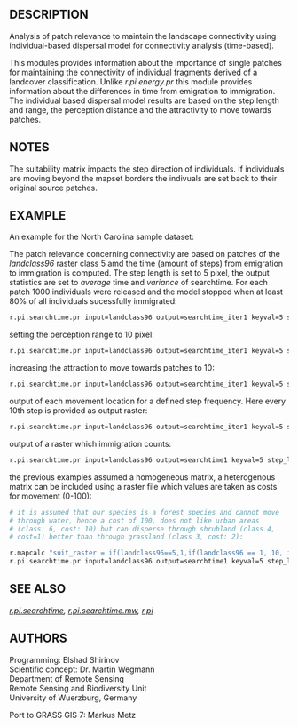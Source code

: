 ## DESCRIPTION

Analysis of patch relevance to maintain the landscape connectivity using
individual-based dispersal model for connectivity analysis (time-based).

This modules provides information about the importance of single patches
for maintaining the connectivity of individual fragments derived of a
landcover classification. Unlike *r.pi.energy.pr* this module provides
information about the differences in time from emigration to
immigration. The individual based dispersal model results are based on
the step length and range, the perception distance and the attractivity
to move towards patches.

## NOTES

The suitability matrix impacts the step direction of individuals. If
individuals are moving beyond the mapset borders the indivuals are set
back to their original source patches.

## EXAMPLE

An example for the North Carolina sample dataset:

The patch relevance concerning connectivity are based on patches of the
*landclass96* raster class 5 amd the time (amount of steps) from
emigration to immigration is computed. The step length is set to 5
pixel, the output statistics are set to *average* time and *variance* of
searchtime. For each patch 1000 individuals were released and the model
stopped when at least 80% of all individuals sucessfully immigrated:  

```sh
r.pi.searchtime.pr input=landclass96 output=searchtime_iter1 keyval=5 step_length=5 stats=average,variance percent=80 n=1000 dif_stats=average
```

setting the perception range to 10 pixel:

```sh
r.pi.searchtime.pr input=landclass96 output=searchtime_iter1 keyval=5 step_length=5 stats=average,variance percent=80 n=1000 dif_stats=average perception=10
```

increasing the attraction to move towards patches to 10:

```sh
r.pi.searchtime.pr input=landclass96 output=searchtime_iter1 keyval=5 step_length=5 stats=average,variance percent=80 n=1000 dif_stats=average multiplicator=10
```

output of each movement location for a defined step frequency. Here
every 10th step is provided as output raster:

```sh
r.pi.searchtime.pr input=landclass96 output=searchtime_iter1 keyval=5 step_length=5 stats=average,variance percent=80 n=1000 dif_stats=average out_freq=10
```

output of a raster which immigration counts:

```sh
r.pi.searchtime.pr input=landclass96 output=searchtime1 keyval=5 step_length=5 stats=average,variance percent=80 n=1000 dif_stats=average out_immi=immi_counts
```

the previous examples assumed a homogeneous matrix, a heterogenous
matrix can be included using a raster file which values are taken as
costs for movement (0-100):

```sh
# it is assumed that our species is a forest species and cannot move
# through water, hence a cost of 100, does not like urban areas
# (class: 6, cost: 10) but can disperse through shrubland (class 4,
# cost=1) better than through grassland (class 3, cost: 2):

r.mapcalc "suit_raster = if(landclass96==5,1,if(landclass96 == 1, 10, if (landclass96==3,2, if(landclass96==4,1,if(landclass96==6,100)))))"
r.pi.searchtime.pr input=landclass96 output=searchtime1 keyval=5 step_length=5 stats=average,variance percent=80 n=1000 dif_stats=average suitability=suit_raster
```

## SEE ALSO

*[r.pi.searchtime](r.pi.searchtime.md),
[r.pi.searchtime.mw](r.pi.searchtime.mw.md), [r.pi](r.pi.md)*

## AUTHORS

Programming: Elshad Shirinov  
Scientific concept: Dr. Martin Wegmann  
Department of Remote Sensing  
Remote Sensing and Biodiversity Unit  
University of Wuerzburg, Germany

Port to GRASS GIS 7: Markus Metz
